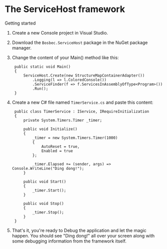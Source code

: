 The ServiceHost framework
=========================

Getting started

1. Create a new Console project in Visual Studio.
2. Download the `Bosbec.ServiceHost` package in the NuGet package manager.
3. Change the content of your Main() method like this:

        public static void Main()
        {
        	ServiceHost.Create(new StructureMapContainerAdapter())
        		.Logging(l => l.ColoredConsole())
        		.ServiceFinder(f => f.ServicesInAssemblyOfType<Program>())
        		.Run();
        }
4. Create a new C# file named `TimerService.cs` and paste this content:

        public class TimerService : IService, IRequireInitialization
        {
        	private System.Timers.Timer _timer;

        	public void Initialize()
        	{
        		_timer = new System.Timers.Timer(1000)
        		{
        			AutoReset = true,
        			Enabled = true
        		};

        		_timer.Elapsed += (sender, args) => Console.WriteLine("Ding dong!");
	        }

        	public void Start()
        	{
        		_timer.Start();
        	}

        	public void Stop()
        	{
        		_timer.Stop();
        	}
        }
5. That's it, you're ready to Debug the application and let the magic happen.
You should see "Ding dong!" all over your screen along with some debugging
information from the framework itself.
